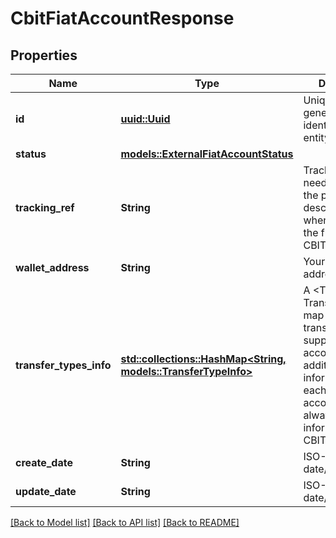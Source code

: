 # CbitFiatAccountResponse

## Properties

Name | Type | Description | Notes
------------ | ------------- | ------------- | -------------
**id** | [**uuid::Uuid**](uuid::Uuid.md) | Unique system generated identifier for the entity. | 
**status** | [**models::ExternalFiatAccountStatus**](ExternalFiatAccountStatus.md) |  | 
**tracking_ref** | **String** | Tracking ref that needs to be set in the public description field when you send the funds to Circle CBIT wallet. | 
**wallet_address** | **String** | Your CBIT wallet address. | 
**transfer_types_info** | [**std::collections::HashMap<String, models::TransferTypeInfo>**](TransferTypeInfo.md) | A <TransferType, TransferTypeInfo> map which shows transfer types supported on this account as well as additional information for each. For CBIT accounts this will always only show information for CBIT transfers. | 
**create_date** | **String** | ISO-8601 UTC date/time format. | 
**update_date** | **String** | ISO-8601 UTC date/time format. | 

[[Back to Model list]](../README.md#documentation-for-models) [[Back to API list]](../README.md#documentation-for-api-endpoints) [[Back to README]](../README.md)


